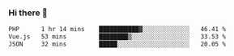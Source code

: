 ### Hi there 👋

<!--START_SECTION:waka-->

```txt
PHP      1 hr 14 mins    ███████████▓░░░░░░░░░░░░░   46.41 %
Vue.js   53 mins         ████████▒░░░░░░░░░░░░░░░░   33.53 %
JSON     32 mins         █████░░░░░░░░░░░░░░░░░░░░   20.05 %
```

<!--END_SECTION:waka-->

<!--
**Jonas-VanHaeken/Jonas-VanHaeken** is a ✨ _special_ ✨ repository because its `README.md` (this file) appears on your GitHub profile.

Here are some ideas to get you started:

- 🔭 I’m currently working on ...
- 🌱 I’m currently learning ...
- 👯 I’m looking to collaborate on ...
- 🤔 I’m looking for help with ...
- 💬 Ask me about ...
- 📫 How to reach me: ...
- 😄 Pronouns: ...
- ⚡ Fun fact: ...
-->
